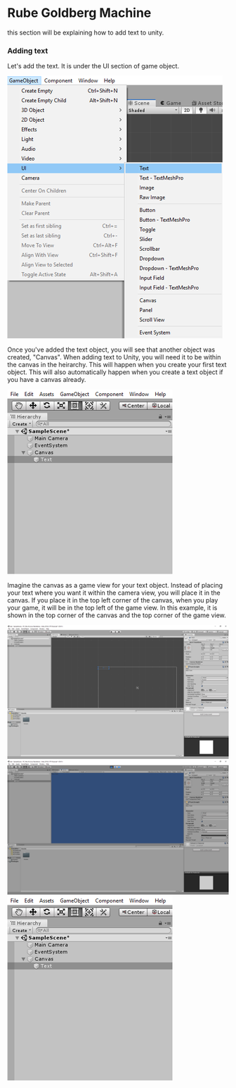 # Rube Goldberg Machine

this section will be explaining how to add text to unity.

### Adding text

Let's add the text. It is under the UI section of game object.

![AddingText](Images/AddingText.PNG)

Once you've added the text object, you will see that another object was created, "Canvas". 
When adding text to Unity, you will need it to be within the canvas in the heirarchy. This
will happen when you create your first text object. This will also automatically happen when
you create a text object if you have a canvas already.

![Canvas](Images/Canvas.PNG)

Imagine the canvas as a game view for your text object. Instead of placing your text where
you want it within the camera view, you will place it in the canvas. If you place it in the
top left corner of the canvas, when you play your game, it will be in the top left of the game
view. In this example, it is shown in the top corner of the canvas and the top corner of the
game view. 

![GameViewScene](Images/GameViewScene.PNG)
![GameViewgame](Images/GameViewgame.PNG)
![Canvas](Images/Canvas.PNG)

